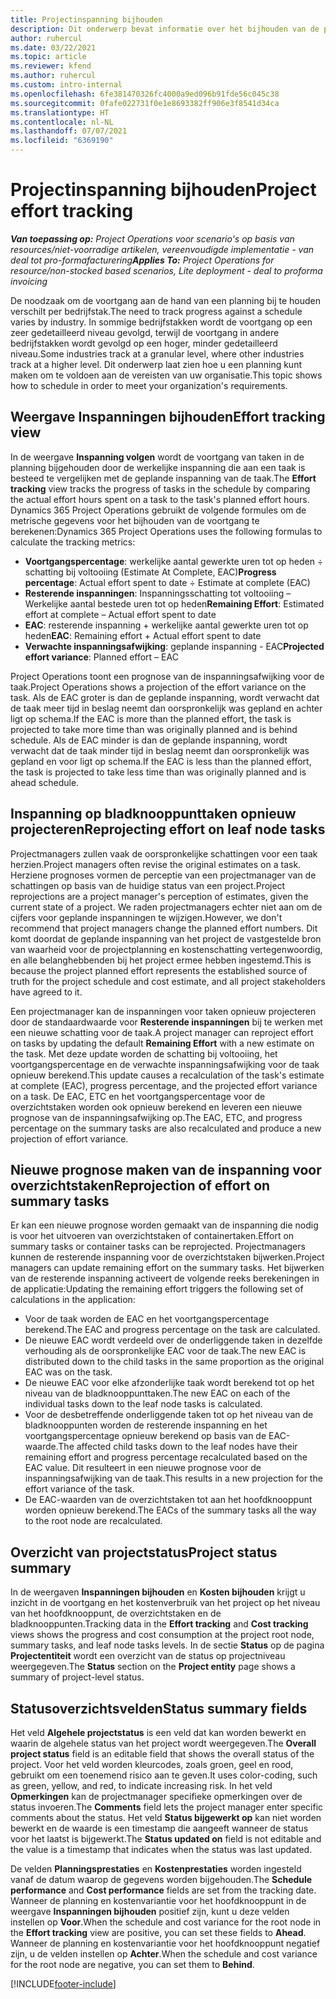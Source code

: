 ```yaml
---
title: Projectinspanning bijhouden
description: Dit onderwerp bevat informatie over het bijhouden van de projectinspanning en -voortgang van het werk.
author: ruhercul
ms.date: 03/22/2021
ms.topic: article
ms.reviewer: kfend
ms.author: ruhercul
ms.custom: intro-internal
ms.openlocfilehash: 6fe381470326fc4000a9ed096b91fde56c045c38
ms.sourcegitcommit: 0fafe022731f0e1e8693382ff906e3f8541d34ca
ms.translationtype: HT
ms.contentlocale: nl-NL
ms.lasthandoff: 07/07/2021
ms.locfileid: "6369190"
---
```

# <a name="project-effort-tracking"></a><span data-ttu-id="71ec9-103">Projectinspanning bijhouden</span><span class="sxs-lookup"><span data-stu-id="71ec9-103">Project effort tracking</span></span>

<span data-ttu-id="71ec9-104">_**Van toepassing op:** Project Operations voor scenario's op basis van resources/niet-voorradige artikelen, vereenvoudigde implementatie - van deal tot pro-formafacturering_</span><span class="sxs-lookup"><span data-stu-id="71ec9-104">_**Applies To:** Project Operations for resource/non-stocked based scenarios, Lite deployment - deal to proforma invoicing_</span></span>

<span data-ttu-id="71ec9-105">De noodzaak om de voortgang aan de hand van een planning bij te houden verschilt per bedrijfstak.</span><span class="sxs-lookup"><span data-stu-id="71ec9-105">The need to track progress against a schedule varies by industry.</span></span> <span data-ttu-id="71ec9-106">In sommige bedrijfstakken wordt de voortgang op een zeer gedetailleerd niveau gevolgd, terwijl de voortgang in andere bedrijfstakken wordt gevolgd op een hoger, minder gedetailleerd niveau.</span><span class="sxs-lookup"><span data-stu-id="71ec9-106">Some industries track at a granular level, where other industries track at a higher level.</span></span> <span data-ttu-id="71ec9-107">Dit onderwerp laat zien hoe u een planning kunt maken om te voldoen aan de vereisten van uw organisatie.</span><span class="sxs-lookup"><span data-stu-id="71ec9-107">This topic shows how to schedule in order to meet your organization's requirements.</span></span>

## <a name="effort-tracking-view"></a><span data-ttu-id="71ec9-108">Weergave Inspanningen bijhouden</span><span class="sxs-lookup"><span data-stu-id="71ec9-108">Effort tracking view</span></span>

<span data-ttu-id="71ec9-109">In de weergave **Inspanning volgen** wordt de voortgang van taken in de planning bijgehouden door de werkelijke inspanning die aan een taak is besteed te vergelijken met de geplande inspanning van de taak.</span><span class="sxs-lookup"><span data-stu-id="71ec9-109">The **Effort tracking** view tracks the progress of tasks in the schedule by comparing the actual effort hours spent on a task to the task's planned effort hours.</span></span> <span data-ttu-id="71ec9-110">Dynamics 365 Project Operations gebruikt de volgende formules om de metrische gegevens voor het bijhouden van de voortgang te berekenen:</span><span class="sxs-lookup"><span data-stu-id="71ec9-110">Dynamics 365 Project Operations uses the following formulas to calculate the tracking metrics:</span></span>

- <span data-ttu-id="71ec9-111">**Voortgangspercentage**: werkelijke aantal gewerkte uren tot op heden ÷ schatting bij voltooiing (Estimate At Complete, EAC)</span><span class="sxs-lookup"><span data-stu-id="71ec9-111">**Progress percentage**: Actual effort spent to date ÷ Estimate at complete (EAC)</span></span> 
- <span data-ttu-id="71ec9-112">**Resterende inspanningen**: Inspanningsschatting tot voltooiing – Werkelijke aantal bestede uren tot op heden</span><span class="sxs-lookup"><span data-stu-id="71ec9-112">**Remaining Effort**: Estimated effort at complete – Actual effort spent to date</span></span> 
- <span data-ttu-id="71ec9-113">**EAC**: resterende inspanning + werkelijke aantal gewerkte uren tot op heden</span><span class="sxs-lookup"><span data-stu-id="71ec9-113">**EAC**: Remaining effort + Actual effort spent to date</span></span> 
- <span data-ttu-id="71ec9-114">**Verwachte inspanningsafwijking**: geplande inspanning - EAC</span><span class="sxs-lookup"><span data-stu-id="71ec9-114">**Projected effort variance**: Planned effort – EAC</span></span>

<span data-ttu-id="71ec9-115">Project Operations toont een prognose van de inspanningsafwijking voor de taak.</span><span class="sxs-lookup"><span data-stu-id="71ec9-115">Project Operations shows a projection of the effort variance on the task.</span></span> <span data-ttu-id="71ec9-116">Als de EAC groter is dan de geplande inspanning, wordt verwacht dat de taak meer tijd in beslag neemt dan oorspronkelijk was gepland en achter ligt op schema.</span><span class="sxs-lookup"><span data-stu-id="71ec9-116">If the EAC is more than the planned effort, the task is projected to take more time than was originally planned and is behind schedule.</span></span> <span data-ttu-id="71ec9-117">Als de EAC minder is dan de geplande inspanning, wordt verwacht dat de taak minder tijd in beslag neemt dan oorspronkelijk was gepland en voor ligt op schema.</span><span class="sxs-lookup"><span data-stu-id="71ec9-117">If the EAC is less than the planned effort, the task is projected to take less time than was originally planned and is ahead schedule.</span></span>

## <a name="reprojecting-effort-on-leaf-node-tasks"></a><span data-ttu-id="71ec9-118">Inspanning op bladknooppunttaken opnieuw projecteren</span><span class="sxs-lookup"><span data-stu-id="71ec9-118">Reprojecting effort on leaf node tasks</span></span>

<span data-ttu-id="71ec9-119">Projectmanagers zullen vaak de oorspronkelijke schattingen voor een taak herzien.</span><span class="sxs-lookup"><span data-stu-id="71ec9-119">Project managers often revise the original estimates on a task.</span></span> <span data-ttu-id="71ec9-120">Herziene prognoses vormen de perceptie van een projectmanager van de schattingen op basis van de huidige status van een project.</span><span class="sxs-lookup"><span data-stu-id="71ec9-120">Project reprojections are a project manager's perception of estimates, given the current state of a project.</span></span> <span data-ttu-id="71ec9-121">We raden projectmanagers echter niet aan om de cijfers voor geplande inspanningen te wijzigen.</span><span class="sxs-lookup"><span data-stu-id="71ec9-121">However, we don't recommend that project managers change the planned effort numbers.</span></span> <span data-ttu-id="71ec9-122">Dit komt doordat de geplande inspanning van het project de vastgestelde bron van waarheid voor de projectplanning en kostenschatting vertegenwoordig, en alle belanghebbenden bij het project ermee hebben ingestemd.</span><span class="sxs-lookup"><span data-stu-id="71ec9-122">This is because the project planned effort represents the established source of truth for the project schedule and cost estimate, and all project stakeholders have agreed to it.</span></span>

<span data-ttu-id="71ec9-123">Een projectmanager kan de inspanningen voor taken opnieuw projecteren door de standaardwaarde voor **Resterende inspanningen** bij te werken met een nieuwe schatting voor de taak.</span><span class="sxs-lookup"><span data-stu-id="71ec9-123">A project manager can reproject effort on tasks by updating the default **Remaining Effort** with a new estimate on the task.</span></span> <span data-ttu-id="71ec9-124">Met deze update worden de schatting bij voltooiing, het voortgangspercentage en de verwachte inspanningsafwijking voor de taak opnieuw berekend.</span><span class="sxs-lookup"><span data-stu-id="71ec9-124">This update causes a recalculation of the task's estimate at complete (EAC), progress percentage, and the projected effort variance on a task.</span></span> <span data-ttu-id="71ec9-125">De EAC, ETC en het voortgangspercentage voor de overzichtstaken worden ook opnieuw berekend en leveren een nieuwe prognose van de inspanningsafwijking op.</span><span class="sxs-lookup"><span data-stu-id="71ec9-125">The EAC, ETC, and progress percentage on the summary tasks are also recalculated and produce a new projection of effort variance.</span></span>

## <a name="reprojection-of-effort-on-summary-tasks"></a><span data-ttu-id="71ec9-126">Nieuwe prognose maken van de inspanning voor overzichtstaken</span><span class="sxs-lookup"><span data-stu-id="71ec9-126">Reprojection of effort on summary tasks</span></span>

<span data-ttu-id="71ec9-127">Er kan een nieuwe prognose worden gemaakt van de inspanning die nodig is voor het uitvoeren van overzichtstaken of containertaken.</span><span class="sxs-lookup"><span data-stu-id="71ec9-127">Effort on summary tasks or container tasks can be reprojected.</span></span> <span data-ttu-id="71ec9-128">Projectmanagers kunnen de resterende inspanning voor de overzichtstaken bijwerken.</span><span class="sxs-lookup"><span data-stu-id="71ec9-128">Project managers can update remaining effort on the summary tasks.</span></span> <span data-ttu-id="71ec9-129">Het bijwerken van de resterende inspanning activeert de volgende reeks berekeningen in de applicatie:</span><span class="sxs-lookup"><span data-stu-id="71ec9-129">Updating the remaining effort triggers the following set of calculations in the application:</span></span>

- <span data-ttu-id="71ec9-130">Voor de taak worden de EAC en het voortgangspercentage berekend.</span><span class="sxs-lookup"><span data-stu-id="71ec9-130">The EAC and progress percentage on the task are calculated.</span></span>
- <span data-ttu-id="71ec9-131">De nieuwe EAC wordt verdeeld over de onderliggende taken in dezelfde verhouding als de oorspronkelijke EAC voor de taak.</span><span class="sxs-lookup"><span data-stu-id="71ec9-131">The new EAC is distributed down to the child tasks in the same proportion as the original EAC was on the task.</span></span>
- <span data-ttu-id="71ec9-132">De nieuwe EAC voor elke afzonderlijke taak wordt berekend tot op het niveau van de bladknooppunttaken.</span><span class="sxs-lookup"><span data-stu-id="71ec9-132">The new EAC on each of the individual tasks down to the leaf node tasks is calculated.</span></span> 
- <span data-ttu-id="71ec9-133">Voor de desbetreffende onderliggende taken tot op het niveau van de bladknooppunten worden de resterende inspanning en het voortgangspercentage opnieuw berekend op basis van de EAC-waarde.</span><span class="sxs-lookup"><span data-stu-id="71ec9-133">The affected child tasks down to the leaf nodes have their remaining effort and progress percentage recalculated based on the EAC value.</span></span> <span data-ttu-id="71ec9-134">Dit resulteert in een nieuwe prognose voor de inspanningsafwijking van de taak.</span><span class="sxs-lookup"><span data-stu-id="71ec9-134">This results in a new projection for the effort variance of the task.</span></span> 
- <span data-ttu-id="71ec9-135">De EAC-waarden van de overzichtstaken tot aan het hoofdknooppunt worden opnieuw berekend.</span><span class="sxs-lookup"><span data-stu-id="71ec9-135">The EACs of the summary tasks all the way to the root node are recalculated.</span></span>


## <a name="project-status-summary"></a><span data-ttu-id="71ec9-136">Overzicht van projectstatus</span><span class="sxs-lookup"><span data-stu-id="71ec9-136">Project status summary</span></span>

<span data-ttu-id="71ec9-137">In de weergaven **Inspanningen bijhouden** en **Kosten bijhouden** krijgt u inzicht in de voortgang en het kostenverbruik van het project op het niveau van het hoofdknooppunt, de overzichtstaken en de bladknooppunten.</span><span class="sxs-lookup"><span data-stu-id="71ec9-137">Tracking data in the **Effort tracking** and **Cost tracking** views shows the progress and cost consumption at the project root node, summary tasks, and leaf node tasks levels.</span></span> <span data-ttu-id="71ec9-138">In de sectie **Status** op de pagina **Projectentiteit** wordt een overzicht van de status op projectniveau weergegeven.</span><span class="sxs-lookup"><span data-stu-id="71ec9-138">The **Status** section on the **Project entity** page shows a summary of project-level status.</span></span>

## <a name="status-summary-fields"></a><span data-ttu-id="71ec9-139">Statusoverzichtsvelden</span><span class="sxs-lookup"><span data-stu-id="71ec9-139">Status summary fields</span></span>

<span data-ttu-id="71ec9-140">Het veld **Algehele projectstatus** is een veld dat kan worden bewerkt en waarin de algehele status van het project wordt weergegeven.</span><span class="sxs-lookup"><span data-stu-id="71ec9-140">The **Overall project status** field is an editable field that shows the overall status of the project.</span></span> <span data-ttu-id="71ec9-141">Voor het veld worden kleurcodes, zoals groen, geel en rood, gebruikt om een toenemend risico aan te geven.</span><span class="sxs-lookup"><span data-stu-id="71ec9-141">It uses color-coding, such as green, yellow, and red, to indicate increasing risk.</span></span> <span data-ttu-id="71ec9-142">In het veld **Opmerkingen** kan de projectmanager specifieke opmerkingen over de status invoeren.</span><span class="sxs-lookup"><span data-stu-id="71ec9-142">The **Comments** field lets the project manager enter specific comments about the status.</span></span> <span data-ttu-id="71ec9-143">Het veld **Status bijgewerkt op** kan niet worden bewerkt en de waarde is een timestamp die aangeeft wanneer de status voor het laatst is bijgewerkt.</span><span class="sxs-lookup"><span data-stu-id="71ec9-143">The **Status updated on** field is not editable and the value is a timestamp that indicates when the status was last updated.</span></span>

<span data-ttu-id="71ec9-144">De velden **Planningsprestaties** en **Kostenprestaties** worden ingesteld vanaf de datum waarop de gegevens worden bijgehouden.</span><span class="sxs-lookup"><span data-stu-id="71ec9-144">The **Schedule performance** and **Cost performance** fields are set from the tracking date.</span></span> <span data-ttu-id="71ec9-145">Wanneer de planning en kostenvariantie voor het hoofdknooppunt in de weergave **Inspanningen bijhouden** positief zijn, kunt u deze velden instellen op **Voor**.</span><span class="sxs-lookup"><span data-stu-id="71ec9-145">When the schedule and cost variance for the root node in the **Effort tracking** view are positive, you can set these fields to **Ahead**.</span></span> <span data-ttu-id="71ec9-146">Wanneer de planning en kostenvariantie voor het hoofdknooppunt negatief zijn, u de velden instellen op **Achter**.</span><span class="sxs-lookup"><span data-stu-id="71ec9-146">When the schedule and cost variance for the root node are negative, you can set them to **Behind**.</span></span>


[!INCLUDE[footer-include](../includes/footer-banner.md)]
